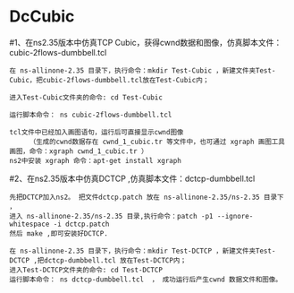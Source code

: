 # DcCubic
#1、在ns2.35版本中仿真TCP Cubic，获得cwnd数据和图像，仿真脚本文件：cubic-2flows-dumbbell.tcl

    在 ns-allinone-2.35 目录下，执行命令：mkdir Test-Cubic ，新建文件夹Test-Cubic，把cubic-2flows-dumbbell.tcl放在Test-Cubic内；
    
    进入Test-Cubic文件夹的命令: cd Test-Cubic
    
    运行脚本命令： ns cubic-2flows-dumbbell.tcl 
    
    tcl文件中已经加入画图语句，运行后可直接显示cwnd图像
         （生成的cwnd数据存在 cwnd_1_cubic.tr 等文件中，也可通过 xgraph 画图工具画图，命令：xgraph cwnd_1_cubic.tr ）
    ns2中安装 xgraph 命令：apt-get install xgraph

#2、在ns2.35版本中仿真DCTCP ,仿真脚本文件：dctcp-dumbbell.tcl
   
    先把DCTCP加入ns2。 把文件dctcp.patch 放在 ns-allinone-2.35/ns-2.35 目录下 ，
    进入 ns-allinone-2.35/ns-2.35 目录,执行命令：patch -p1 --ignore-whitespace -i dctcp.patch
    然后 make ,即可安装好DCTCP.
    
    在 ns-allinone-2.35 目录下，执行命令：mkdir Test-DCTCP ，新建文件夹Test-DCTCP ,把dctcp-dumbbell.tcl 放在Test-DCTCP内；
    进入Test-DCTCP文件夹的命令: cd Test-DCTCP
    运行脚本命令： ns dctcp-dumbbell.tcl  ， 成功运行后产生cwnd 数据文件和图像。
    
    
